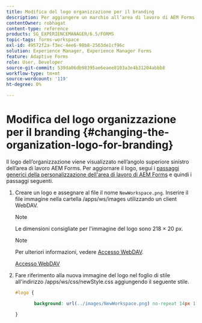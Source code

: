 ```yaml
---
title: Modifica del logo organizzazione per il branding
description: Per aggiungere un marchio all’area di lavoro di AEM Forms, fornisci il logo della tua organizzazione personalizzando il logo predefinito.
contentOwner: robhagat
content-type: reference
products: SG_EXPERIENCEMANAGER/6.5/FORMS
topic-tags: forms-workspace
exl-id: 49572f2a-f3ec-4ee6-98b8-2563de1cf96c
solution: Experience Manager, Experience Manager Forms
feature: Adaptive Forms
role: User, Developer
source-git-commit: 539da06db98395ae6eaee8103a3e4b31204abbb8
workflow-type: tm+mt
source-wordcount: '119'
ht-degree: 0%

---
```


# Modifica del logo organizzazione per il branding {#changing-the-organization-logo-for-branding}

Il logo dell’organizzazione viene visualizzato nell’angolo superiore sinistro dell’area di lavoro AEM Forms. Per aggiornare il logo, segui i [passaggi generici della personalizzazione dell&#39;area di lavoro di AEM Forms](/help/forms/using/generic-steps-html-workspace-customization.md#generic-steps-for-html-workspace-customization) e quindi i passaggi seguenti.

1. Creare un logo e assegnare al file il nome `NewWorkspace.png`. Inserire il file immagine nella cartella /apps/ws/images utilizzando un client WebDAV.

   >[!NOTE]
   >
   >Le dimensioni consigliate per l&#39;immagine del logo sono 218 × 20 px.

   >[!NOTE]
   >
   >Per ulteriori informazioni, vedere [Accesso WebDAV](https://experienceleague.adobe.com/docs/experience-manager-65/administering/contentmanagement/webdav-access.html?lang=it).

   [Accesso WebDAV](https://experienceleague.adobe.com/docs/experience-manager-65/administering/contentmanagement/webdav-access.html?lang=it)

1. Fare riferimento alla nuova immagine del logo nel foglio di stile all&#39;indirizzo /apps/ws/css/newStyle.css aggiungendo il seguente stile.

   ```css
   #logo {
   
          background: url(../images/NewWorkspace.png) no-repeat 14px 11px;
   
   }
   ```
